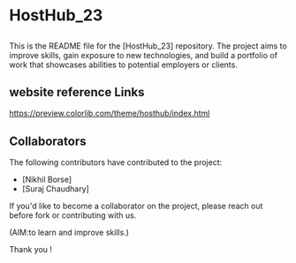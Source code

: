 # HostHub_23
## 
This is the README file for the [HostHub_23] repository. The project aims to  improve skills, gain exposure to new technologies, and build a portfolio of work that showcases abilities to potential employers or clients.

## website reference Links
https://preview.colorlib.com/theme/hosthub/index.html

## Collaborators
The following contributors have contributed to the project:

- [Nikhil Borse]
- [Suraj Chaudhary]

If you'd like to become a collaborator on the project, please reach out before fork or contributing with us.

(AIM:to learn and improve skills.)

Thank you ! 



